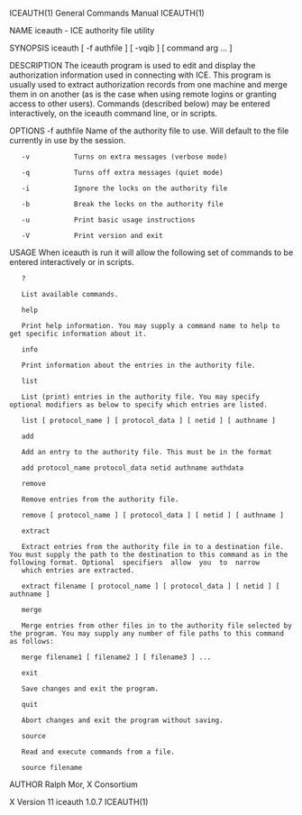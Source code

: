 ICEAUTH(1)                                                                                 General Commands Manual                                                                                 ICEAUTH(1)



NAME
       iceauth - ICE authority file utility

SYNOPSIS
       iceauth [ -f authfile ] [ -vqib ] [ command arg ... ]

DESCRIPTION
       The  iceauth  program is used to edit and display the authorization information used in connecting with ICE.  This program is usually used to extract authorization records from one machine and merge
       them in on another (as is the case when using remote logins or granting access to other users).  Commands (described below) may be entered interactively, on the iceauth command line, or in scripts.

OPTIONS
       -f authfile  Name of the authority file to use. Will default to
                    the file currently in use by the session.

       -v           Turns on extra messages (verbose mode)

       -q           Turns off extra messages (quiet mode)

       -i           Ignore the locks on the authority file

       -b           Break the locks on the authority file

       -u           Print basic usage instructions

       -V           Print version and exit

USAGE
       When iceauth is run it will allow the following set of commands to be entered interactively or in scripts.

       ?

       List available commands.

       help

       Print help information. You may supply a command name to help to get specific information about it.

       info

       Print information about the entries in the authority file.

       list

       List (print) entries in the authority file. You may specify optional modifiers as below to specify which entries are listed.

       list [ protocol_name ] [ protocol_data ] [ netid ] [ authname ]

       add

       Add an entry to the authority file. This must be in the format

       add protocol_name protocol_data netid authname authdata

       remove

       Remove entries from the authority file.

       remove [ protocol_name ] [ protocol_data ] [ netid ] [ authname ]

       extract

       Extract entries from the authority file in to a destination file. You must supply the path to the destination to this command as in the following format. Optional  specifiers  allow  you  to  narrow
       which entries are extracted.

       extract filename [ protocol_name ] [ protocol_data ] [ netid ] [ authname ]

       merge

       Merge entries from other files in to the authority file selected by the program. You may supply any number of file paths to this command as follows:

       merge filename1 [ filename2 ] [ filename3 ] ...

       exit

       Save changes and exit the program.

       quit

       Abort changes and exit the program without saving.

       source

       Read and execute commands from a file.

       source filename

AUTHOR
       Ralph Mor, X Consortium



X Version 11                                                                                    iceauth 1.0.7                                                                                      ICEAUTH(1)
